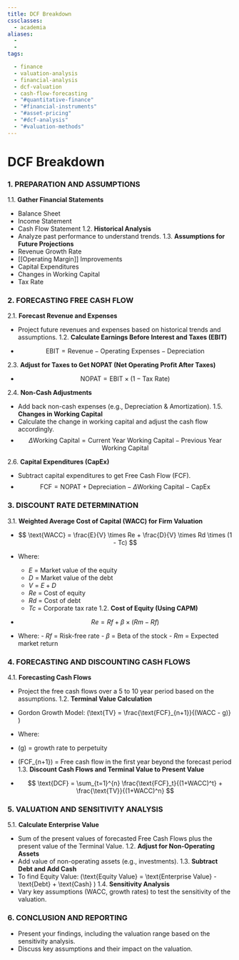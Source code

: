 ```yaml
---
title: DCF Breakdown
cssclasses:
  - academia
aliases:
  - 
  - 
tags:

  - finance
  - valuation-analysis
  - financial-analysis
  - dcf-valuation
  - cash-flow-forecasting
  - "#quantitative-finance"
  - "#financial-instruments"
  - "#asset-pricing"
  - "#dcf-analysis"
  - "#valuation-methods"
---
```


# DCF Breakdown

### 1. PREPARATION AND ASSUMPTIONS
1.1. **Gather Financial Statements**
- Balance Sheet
- Income Statement
- Cash Flow Statement
1.2. **Historical Analysis**
- Analyze past performance to understand trends.
1.3. **Assumptions for Future Projections**
- Revenue Growth Rate
- [[Operating Margin]] Improvements
- Capital Expenditures
- Changes in Working Capital
- Tax Rate

### 2. FORECASTING FREE CASH FLOW
2.1. **Forecast Revenue and Expenses**
- Project future revenues and expenses based on historical trends and assumptions.
1.2. **Calculate Earnings Before Interest and Taxes (EBIT)**

- $$ \text{EBIT} = \text{Revenue} - \text{Operating Expenses} - \text{Depreciation} $$

2.3. **Adjust for Taxes to Get NOPAT (Net Operating Profit After Taxes)**

- $$ \text{NOPAT} = \text{EBIT} \times (1 - \text{Tax Rate}) $$

2.4. **Non-Cash Adjustments**
- Add back non-cash expenses (e.g.,  Depreciation & Amortization).
1.5. **Changes in Working Capital**
- Calculate the change in working capital and adjust the cash flow accordingly.
- $$ \Delta \text{Working Capital} = \text{Current Year Working Capital} - \text{Previous Year Working Capital} $$

2.6. **Capital Expenditures (CapEx)**
- Subtract capital expenditures to get Free Cash Flow (FCF).
- $$ \text{FCF} = \text{NOPAT} + \text{Depreciation} - \Delta \text{Working Capital} - \text{CapEx} $$

### 3. DISCOUNT RATE DETERMINATION
3.1. **Weighted Average Cost of Capital (WACC) for Firm Valuation**

- $$ \text{WACC} = \frac{E}{V} \times Re + \frac{D}{V} \times Rd \times (1 - Tc) $$
- Where:
	- $E$ = Market value of the equity
	- $D$ = Market value of the debt
	- $V$ = $E + D$
	- $Re$ = Cost of equity
	- $Rd$ = Cost of debt
	- $Tc$ = Corporate tax rate
1.2. **Cost of Equity (Using CAPM)**

- $$ Re = Rf + \beta \times (Rm - Rf) $$
- Where:
		- $Rf$ = Risk-free rate
		- $\beta$ = Beta of the stock
		- $Rm$ = Expected market return

### 4. FORECASTING AND DISCOUNTING CASH FLOWS
4.1. **Forecasting Cash Flows**
- Project the free cash flows over a 5 to 10 year period based on the assumptions.
1.2. **Terminal Value Calculation**
- Gordon Growth Model: \(\text{TV} = \frac{\text{FCF}_{n+1}}{(WACC - g)} \)
- Where:
- \(g\) = growth rate to perpetuity
- \(FCF_{n+1}\) = Free cash flow in the first year beyond the forecast period
1.3. **Discount Cash Flows and Terminal Value to Present Value**

- $$ \text{DCF} = \sum_{t=1}^{n} \frac{\text{FCF}_t}{(1+WACC)^t} + \frac{\text{TV}}{(1+WACC)^n} $$

### 5. VALUATION AND SENSITIVITY ANALYSIS
5.1. **Calculate Enterprise Value**
- Sum of the present values of forecasted Free Cash Flows plus the present value of the Terminal Value.
1.2. **Adjust for Non-Operating Assets**
- Add value of non-operating assets (e.g.,  investments).
1.3. **Subtract Debt and Add Cash**
- To find Equity Value: \(\text{Equity Value} = \text{Enterprise Value} - \text{Debt} + \text{Cash} \)
1.4. **Sensitivity Analysis**
- Vary key assumptions (WACC,  growth rates) to test the sensitivity of the valuation.
### 6. CONCLUSION AND REPORTING
- Present your findings,  including the valuation range based on the sensitivity analysis.
- Discuss key assumptions and their impact on the valuation.
